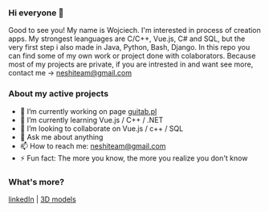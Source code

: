 ### Hi everyone 👋

Good to see you! My name is Wojciech. I'm interested in process of creation apps. My strongest leanguages are C/C++, Vue.js, C# and SQL, but the very first step i also made in Java, Python, Bash, Django. In this repo you can find some of my own work or project done with colaborators. Because most of my projects are private, if you are intrested in and want see more, contact me -> neshiteam@gmail.com

### About my active projects
- 🔭 I’m currently working on page [guitab.pl](https://guitab.pl)
- 🌱 I’m currently learning Vue.js / C++ / .NET
- 👯 I’m looking to collaborate on Vue.js / c++ / SQL
- 💬 Ask me about anything
- 📫 How to reach me: neshiteam@gmail.com
- ⚡ Fun fact: The more you know, the more you realize you don't know

### What's more?
[linkedIn](www.linkedin.com/in/wojciech-ziębicki-3b883b1b5) | [3D models](https://sketchfab.com/N3shi)


